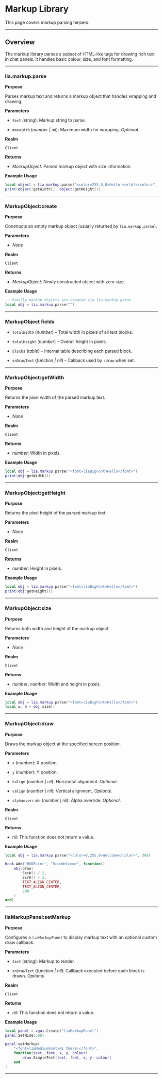 # Markup Library

This page covers markup parsing helpers.

---

## Overview

The markup library parses a subset of HTML-like tags for drawing rich text in chat panels. It handles basic colour, size, and font formatting.

---

### lia.markup.parse

**Purpose**

Parses markup text and returns a markup object that handles wrapping and drawing.

**Parameters**

* `text` (*string*): Markup string to parse.

* `maxwidth` (*number | nil*): Maximum width for wrapping. *Optional*.

**Realm**

`Client`

**Returns**

* *MarkupObject*: Parsed markup object with size information.

**Example Usage**

```lua
local object = lia.markup.parse("<color=255,0,0>Hello world!</color>", 200)
print(object:getWidth(), object:getHeight())
```

---

### MarkupObject\:create

**Purpose**

Constructs an empty markup object (usually returned by `lia.markup.parse`).

**Parameters**

* *None*

**Realm**

`Client`

**Returns**

* *MarkupObject*: Newly constructed object with zero size.

**Example Usage**

```lua
-- Usually markup objects are created via lia.markup.parse
local obj = lia.markup.parse("")
```

---

### MarkupObject fields

* `totalWidth` (*number*) – Total width in pixels of all text blocks.

* `totalHeight` (*number*) – Overall height in pixels.

* `blocks` (*table*) – Internal table describing each parsed block.

* `onDrawText` (*function | nil*) – Callback used by `:draw` when set.

---

### MarkupObject\:getWidth

**Purpose**

Returns the pixel width of the parsed markup text.

**Parameters**

* *None*

**Realm**

`Client`

**Returns**

* *number*: Width in pixels.

**Example Usage**

```lua
local obj = lia.markup.parse("<font=liaBigFont>Hello</font>")
print(obj:getWidth())
```

---

### MarkupObject\:getHeight

**Purpose**

Returns the pixel height of the parsed markup text.

**Parameters**

* *None*

**Realm**

`Client`

**Returns**

* *number*: Height in pixels.

**Example Usage**

```lua
local obj = lia.markup.parse("<font=liaBigFont>Hello</font>")
print(obj:getHeight())
```

---

### MarkupObject\:size

**Purpose**

Returns both width and height of the markup object.

**Parameters**

* *None*

**Realm**

`Client`

**Returns**

* *number*, *number*: Width and height in pixels.

**Example Usage**

```lua
local obj = lia.markup.parse("<font=liaBigFont>Hello</font>")
local w, h = obj:size()
```

---

### MarkupObject\:draw

**Purpose**

Draws the markup object at the specified screen position.

**Parameters**

* `x` (*number*): X position.

* `y` (*number*): Y position.

* `halign` (*number | nil*): Horizontal alignment. *Optional*.

* `valign` (*number | nil*): Vertical alignment. *Optional*.

* `alphaoverride` (*number | nil*): Alpha override. *Optional*.

**Realm**

`Client`

**Returns**

* *nil*: This function does not return a value.

**Example Usage**

```lua
local obj = lia.markup.parse("<color=0,255,0>Welcome</color>", 300)

hook.Add("HUDPaint", "DrawWelcome", function()
    obj:draw(
        ScrW() / 2,
        ScrH() / 2,
        TEXT_ALIGN_CENTER,
        TEXT_ALIGN_CENTER,
        200
    )
end)
```

---

### liaMarkupPanel\:setMarkup

**Purpose**

Configures a `liaMarkupPanel` to display markup text with an optional custom draw callback.

**Parameters**

* `text` (*string*): Markup to render.

* `onDrawText` (*function | nil*): Callback executed before each block is drawn. *Optional*.

**Realm**

`Client`

**Returns**

* *nil*: This function does not return a value.

**Example Usage**

```lua
local panel = vgui.Create("liaMarkupPanel")
panel:SetWide(300)

panel:setMarkup(
    "<font=liaMediumFont>Hi there!</font>",
    function(text, font, x, y, colour)
        draw.SimpleText(text, font, x, y, colour)
    end
)
```

---

